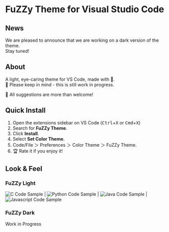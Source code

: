 # FuZZy Theme for Visual Studio Code
## News
We are pleased to announce that we are working on a dark version of the theme.  
Stay tuned!

## About
A light, eye-caring theme for VS Code, made with 🧡.  
🔬 Please keep in mind - this is still work in progress.  

🤟 All suggestions are more than welcome!
## Quick Install
1. Open the extensions sidebar on VS Code (<kbd>Ctrl</kbd>+<kbd>X</kbd> or <kbd>Cmd</kbd>+<kbd>X</kbd>)  
2. Search for **FuZZy Theme**.  
3. Click **Install**.  
4. Select **Set Color Theme**.  
5. Code/File ＞ Preferences ＞ Color Theme ＞ FuZZy Theme.  
6. 🏆 Rate it if you enjoy it!  

## Look & Feel
### FuZZy Light
![C Code Sample](https://drive.google.com/file/d/1Y6eoeAZ-zm0QrqPNyU3HjZj45W7Wjo-t/view?usp=sharing) | 
![Python Code Sample](https://drive.google.com/file/d/1MCmPG3K52rr5lVXRZehq78w7egQcj_2k/view?usp=sharing) | 
![Java Code Sample](https://drive.google.com/file/d/1TkJaN1UDMKYqnIm6oDAg8j6E2V3AAMVW/view?usp=sharing) | 
![Javascript Code Sample](https://drive.google.com/file/d/101CPxQCN6_LLQCI2xLl3bHOOCPWB4HHN/view?usp=sharing)  
  
### FuZZy Dark
Work in Progress